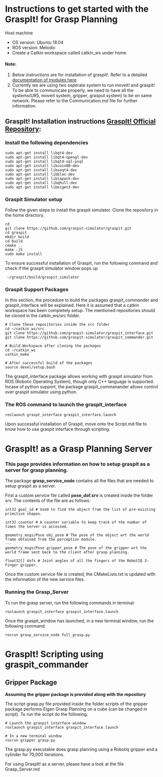 # Instructions to get started with the GraspIt! for Grasp Planning 

Host machine 
- OS version: Ubuntu 18.04
- ROS version: Melodic
- Create a Catkin workspace called catkin_ws under home

#### Note: 
1. Below instructions are for installation of graspit!. Refer to a detailed [documentation of modules here](docs)
2. Currently we are using two seperate system to run moveit! and graspit! To be able to communicate properly, we need to have all the systems(UR5, moveit system, gripper, grasput system) to be on same network. Please refer to the Communication.md file for further information. 
## GraspIt! Installation instructions [GraspIt! Official Repository](https://github.com/graspit-simulator/graspit): 
### Install the following dependencies
```
sudo apt-get install libqt4-dev
sudo apt-get install libqt4-opengl-dev
sudo apt-get install libqt4-sql-psql
sudo apt-get install libcoin80-dev
sudo apt-get install libsoqt4-dev
sudo apt-get install libblas-dev
sudo apt-get install liblapack-dev
sudo apt-get install libqhull-dev
sudo apt-get install libeigen3-dev
```
### Graspit Simulator setup
Follow the given steps to install the graspit simulator. Clone the repository in the home directory.
```
cd 
git clone https://github.com/graspit-simulator/graspit.git
cd graspit
mkdir build
cd build
cmake ..
make -j5
sudo make install
```
To ensure successful installation of Graspit, run the following command and check if the graspit simulator window pops up
```
 ~/graspit/build/graspit_simulator
```
### Graspit Support Packages
In this section, the procedure to build the packages graspit_commander and graspit_interface will be explained. Here it is assumed that a catkin workspace has been completely setup. The mentioned repositories should be cloned in the catkin_ws/src folder.

```
# Clone these repositories inside the src folder
cd ~/catkin_ws/src
git clone https://github.com/graspit-simulator/graspit_interface.git
git clone https://github.com/graspit-simulator/graspit_commander.git

# Build Workspace after cloning the packages
cd ~/catkin_ws
catkin_make

# After successful build of the packages
source devel/setup.bash
```
The graspit_interface package allows working with graspit simulator from ROS (Robotic Operating System), though only C++ language is supported. Incase of python support, the package graspit_commanander allows control over graspit simulator using python.

### The ROS command to launch the graspit_interface

<!-- Commands to run the interface -->
```
roslaunch graspt_interface graspit_interface.launch
```

Upon successful installation of Graspit, move onto the Script.md file to know how to use graspit interface through scripting.

# GraspIt! as a Grasp Planning Server

### This page provides information on how to setup graspit as a server for grasp planning.

The package **grasp_service_node** contains all the files that are needed to setup graspit as a server. 

First a custom service file called **pose_dof.srv** is created inside the folder srv. The contents of the file are as follows:
```
int32 goal_id # Used to find the object from the list of pre-existing primitive shapes.

int32 counter # A counter variable to keep track of the number of times the server is accessed.

geometry_msgs/Pose obj_pose # The pose of the object wrt the world frame obtained from the perception module.
---
geometry_msgs/Pose gripper_pose # The pose of the gripper wrt the world frame sent back to the client after grasp planning.

float32[] dofs # Joint angles of all the fingers of the RobotIQ 3-Finger gripper.
```

Once the custom service file is created, the CMakeLists.txt is updated with the information of the new service files.

### Running the Grasp_Server

To run the grasp server, run the following commands in terminal:
```
roslaunch graspit_interface graspit_interface.launch
```

Once the graspit_window has launched, in a new terminal window, run the following command:

```
rosrun grasp_service_node full_grasp.py 
```

# GraspIt! Scripting using graspit_commander

## Gripper Package

**Assuming the gripper package is provided along with the repository**

The script grasp.py file provided inside the folder scripts of the gripper package performs Eigen Grasp Planning on a cube (can be changed in script). To run the script do the following.
```
# Launch the graspit interface window
roslaunch graspit_interface graspit_interface.launch

# In a new terminal window
rosrun gripper grasp.py
```

The grasp.py executable does grasp planning using a Robotiq gripper and a cylinder for 70,000 iterations.

For using GraspIt! as a server, please have a look at the file Grasp_Server.md
